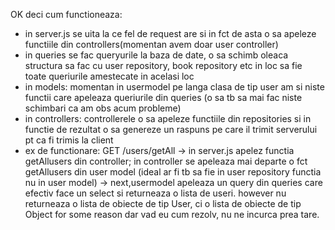 OK deci cum functioneaza:
- in server.js se uita la ce fel de request are si in fct de asta o sa apeleze functiile din controllers(momentan avem doar user controller)
- in queries se fac queryurile la baza de date, o sa schimb oleaca structura sa fac cu user repository, book repository etc in loc sa fie toate queriurile amestecate in acelasi loc
- in models: momentan in usermodel pe langa clasa de tip user am si niste functii care apeleaza queriurile din queries (o sa tb sa mai fac niste schimbari ca am obs acum probleme)
- in controllers: controllerele o sa apeleze functiile din repositories si in functie de rezultat o sa genereze un raspuns pe care il trimit serverului pt ca fi trimis la client
- ex de functionare: GET /users/getAll -> in server.js apelez functia getAllusers din controller; in controller se apeleaza mai departe o fct getAllusers din user model (ideal ar fi tb
 sa fie in user repository functia nu in user model) -> next,usermodel apeleaza un query din queries care efectiv face un select si returneaza o lista de useri. however nu returneaza o lista
 de obiecte de tip User, ci o lista de obiecte de tip Object for some reason dar vad eu cum rezolv, nu ne incurca prea tare.
